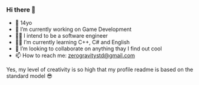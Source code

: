 ### Hi there 👋

- 🧒 14yo
- 🔭 I’m currently working on Game Development
- :man_technologist: I intend to be a software engineer
- 👨‍🎓 I’m currently learning C++, C# and English
- 👯 I’m looking to collaborate on anything thay I find out cool
- 📫 How to reach me: zerogravitystd@gmail.com

Yes, my level of creativity is so high that my profile readme is based on the standard model :sunglasses:
